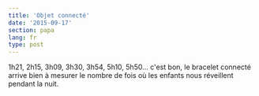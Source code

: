 ```yaml
---
title: 'Objet connecté'
date: '2015-09-17'
section: papa
lang: fr
type: post
---
```


1h21, 2h15, 3h09, 3h30, 3h54, 5h10, 5h50… c'est bon, le bracelet connecté arrive bien à mesurer le nombre de fois où les enfants nous réveillent pendant la nuit.
